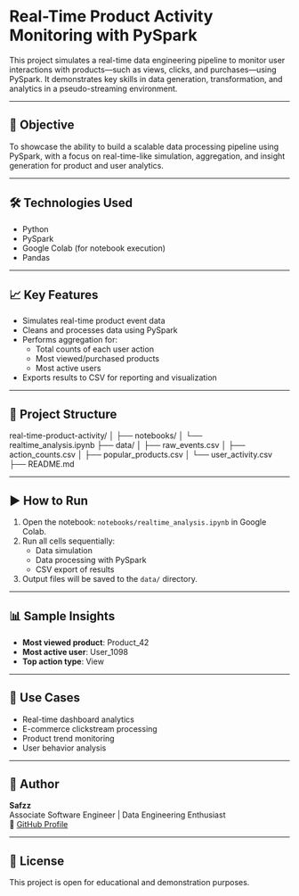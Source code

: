 # Real-Time Product Activity Monitoring with PySpark

This project simulates a real-time data engineering pipeline to monitor user interactions with products—such as views, clicks, and purchases—using PySpark. It demonstrates key skills in data generation, transformation, and analytics in a pseudo-streaming environment.

---

## 📌 Objective

To showcase the ability to build a scalable data processing pipeline using PySpark, with a focus on real-time-like simulation, aggregation, and insight generation for product and user analytics.

---

## 🛠️ Technologies Used

- Python
- PySpark
- Google Colab (for notebook execution)
- Pandas

---

## 📈 Key Features

- Simulates real-time product event data
- Cleans and processes data using PySpark
- Performs aggregation for:
  - Total counts of each user action
  - Most viewed/purchased products
  - Most active users
- Exports results to CSV for reporting and visualization

---

## 📂 Project Structure

real-time-product-activity/
│
├── notebooks/
│   └── realtime_analysis.ipynb
├── data/
│   ├── raw_events.csv
│   ├── action_counts.csv
│   ├── popular_products.csv
│   └── user_activity.csv
├── README.md


---

## ▶️ How to Run

1. Open the notebook: `notebooks/realtime_analysis.ipynb` in Google Colab.
2. Run all cells sequentially:
   - Data simulation
   - Data processing with PySpark
   - CSV export of results
3. Output files will be saved to the `data/` directory.

---

## 📊 Sample Insights

- **Most viewed product**: Product_42
- **Most active user**: User_1098
- **Top action type**: View

---

## 💼 Use Cases

- Real-time dashboard analytics
- E-commerce clickstream processing
- Product trend monitoring
- User behavior analysis

---

## 👤 Author

**Safzz**  
Associate Software Engineer | Data Engineering Enthusiast  
🔗 [GitHub Profile](https://github.com/SAFZZ)

---

## 📃 License

This project is open for educational and demonstration purposes.
